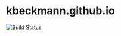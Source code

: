 # kbeckmann.github.io


[![Build Status](https://travis-ci.org/kbeckmann/kbeckmann.github.io.svg?branch=hexo-blog)](https://travis-ci.org/kbeckmann/kbeckmann.github.io)
